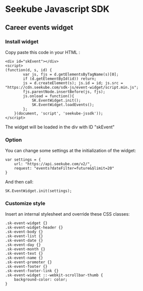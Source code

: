 Seekube Javascript SDK
===================

Career events widget
-------------

### Install widget

Copy paste this code in your HTML :

    <div id="skEvent"></div>
    <script>
    (function(d, s, id) {
            var js, fjs = d.getElementsByTagName(s)[0];
            if (d.getElementById(id)) return;
            js = d.createElement(s); js.id = id; js.src = "https://cdn.seekube.com/sdk-js/event-widget/script.min.js";
            fjs.parentNode.insertBefore(js, fjs);
            js.onload = function(){
                SK.EventWidget.init();
                SK.EventWidget.loadEvents();
            };
        }(document, 'script', 'seekube-jssdk'));
    </script>

The widget will be loaded in the div with ID "skEvent"

### Option

You can change some settings at the initialization of the widget:

    var settings = {
        url: "https://api.seekube.com/v2/",
        request: "events?dateFilter=future&$limit=20"
    }

And then call:

    SK.EventWidget.init(settings);

### Customize style

Insert an internal stylesheet and override these CSS classes:

    .sk-event-widget {}
    .sk-event-widget-header {}
    .sk-event-body {}
    .sk-event-list {}
    .sk-event-date {}
    .sk-event-day {}
    .sk-event-month {}
    .sk-event-text {}
    .sk-event-name {}
    .sk-event-promoter {}
    .sk-event-footer {}
    .sk-event-footer-link {}
    .sk-event-widget ::-webkit-scrollbar-thumb {
        background-color: color;
    }
